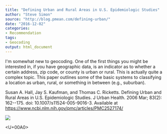 ```yaml
---
title: "Defining Urban and Rural Areas in U.S. Epidemiologic Studies"
author: "Steve Simon"
source: "http://blog.pmean.com/defining-urban/"
date: "2016-12-02"
categories:
- Recommendation
tags:
- Geocoding
output: html_document
---
```


I'm somewhat new to geocoding. One of the first things you might be
interested in, if you have geographic data, is an indicator as to
whether a certain address, zip code, or county is urban or rural. This
is actually quite a complex topic. This paper outlines some of the basic
systems to classifying a location as urban, rural, or something in
between (e.g., suburban).

<!---More--->

Susan A. Hall, Jay S. Kaufman, and Thomas C. Ricketts. Defining Urban
and Rural Areas in U.S. Epidemiologic Studies. J Urban Health. 2006 Mar;
83(2): 162--175. doi: 10.1007/s11524-005-9016-3. Available at
<https://www.ncbi.nlm.nih.gov/pmc/articles/PMC2527174/>

![](http://www.pmean.com/new-images/16/defining-urban01.png)



<U+00A0>


